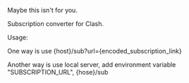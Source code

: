 Maybe this isn't for you.

Subscription converter for Clash.

Usage:

One way is use {host}/sub?url={encoded_subscription_link}

Another way is use local server, add environment variable "SUBSCRIPTION_URL", {hose}/sub
